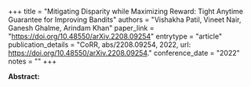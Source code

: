 +++
title = "Mitigating Disparity while Maximizing Reward: Tight Anytime Guarantee for Improving Bandits"
authors = "Vishakha Patil, Vineet Nair, Ganesh Ghalme, Arindam Khan"
paper_link = "https://doi.org/10.48550/arXiv.2208.09254"
entrytype = "article"
publication_details = "CoRR, abs/2208.09254, 2022, url: <a href='https://doi.org/10.48550/arXiv.2208.09254' target='_blank'>https://doi.org/10.48550/arXiv.2208.09254</a>."
conference_date = "2022"
notes = ""
+++

<b>Abstract:</b>
